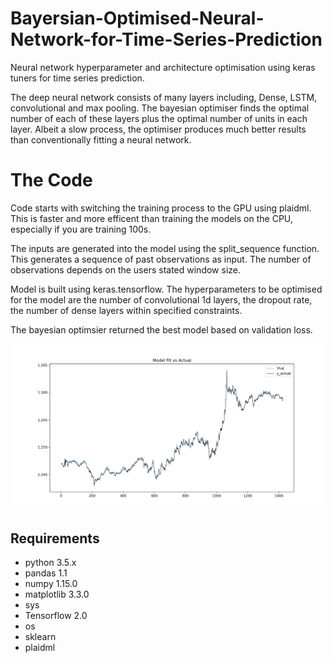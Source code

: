 # Bayersian-Optimised-Neural-Network-for-Time-Series-Prediction

Neural network hyperparameter and architecture optimisation using keras tuners for time series prediction.

The deep neural network consists of many layers including, Dense, LSTM, convolutional and max pooling. The bayesian optimiser finds the optimal number of each of these layers plus the optimal number of units in each layer. Albeit a slow process, the optimiser produces much better results than conventionally fitting a neural network. 

# The Code
Code starts with switching the training process to the GPU using plaidml. This is faster and more efficent than training the models on the CPU, especially if you are training 100s.

The inputs are generated into the model using the split_sequence function. This generates a sequence of past observations as input. The number of observations depends on the users stated window size.

Model is built using keras.tensorflow. The hyperparameters to be optimised for the model are the number of convolutional 1d layers, the dropout rate, the number of dense layers within specified constraints.

The bayesian optimsier returned the best model based on validation loss.

![Test video 1](Figure_1.png)

## Requirements
* python 3.5.x
* pandas 1.1
* numpy 1.15.0
* matplotlib 3.3.0
* sys
* Tensorflow 2.0
* os
* sklearn
* plaidml

